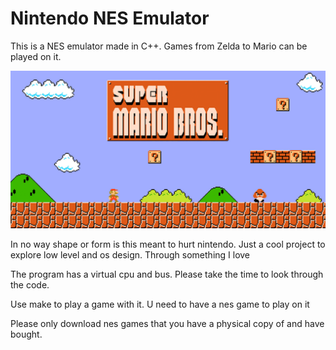 # Nintendo NES Emulator 
This is a NES emulator made in C++. Games from Zelda to Mario can be played on it.

![Mario](SI_3DSVC_SuperMarioBros.jpg)

In no way shape or form is this meant to hurt nintendo. Just a cool project to explore low level and os design. Through something I love

The program has a virtual cpu and bus. Please take the time to look through the code.

Use make to play a game with it. U need to have a nes game to play on it

Please only download nes games that you have a physical copy of and have bought.  
